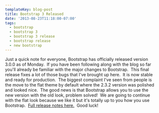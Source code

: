 ```yaml
---
templateKey: blog-post
title: Bootstrap 3 Released
date: '2013-08-23T11:18:00-07:00'
tags:
  - bootstrap
  - bootstrap 3
  - bootstrap 3 release
  - bootstrap release
  - new bootstrap
---
```

Just a quick note for everyone, Bootstrap has officially released version 3.0.0 as of Monday.  If you have been following along with the blog so far you'll already be familiar with the major changes to Bootstrap.  This final release fixes a lot of those bugs that I've brought up here.  It is now stable and ready for production.  The biggest complaint I've seen from people is the move to the flat theme by default where the 2.3.2 version was polished and looked nice.  The good news is that Bootstrap allows you to use the new version with the old look, problem solved!  We are going to continue with the flat look because we like it but it's totally up to you how you use Bootstrap.  <a title="Bootstrap" href="http://blog.getbootstrap.com/2013/08/19/bootstrap-3-released/" target="_blank">Full release notes here.</a>  Good luck!
